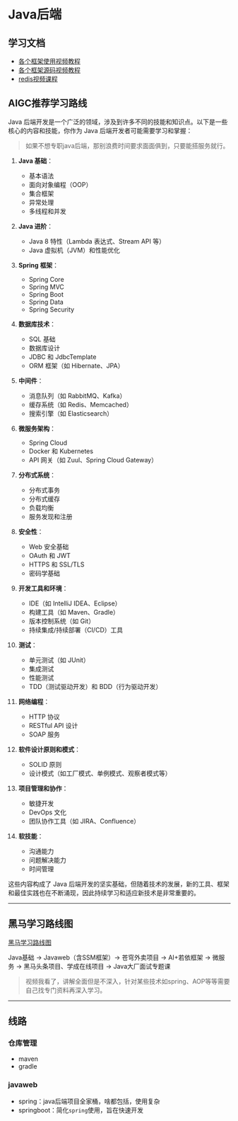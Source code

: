 # Java后端

## 学习文档

- [各个框架使用视频教程](https://www.bilibili.com/video/BV1Bd4y1i7aq?p=1&vd_source=3509947f569e04aa5c144447e22d0ceb)
- [各个框架源码视频教程](https://www.bilibili.com/video/BV1FW421w7K7/?p=3&spm_id_from=pageDriver&vd_source=3509947f569e04aa5c144447e22d0ceb)
- [redis视频课程](https://www.bilibili.com/video/BV1cr4y1671t/?spm_id_from=333.337.search-card.all.click&vd_source=3509947f569e04aa5c144447e22d0ceb)

## AIGC推荐学习路线

Java 后端开发是一个广泛的领域，涉及到许多不同的技能和知识点。以下是一些核心的内容和技能，你作为 Java 后端开发者可能需要学习和掌握：
> 如果不想专职java后端，那别浪费时间要求面面俱到，只要能搭服务就行。

1. **Java 基础**：
   - 基本语法
   - 面向对象编程（OOP）
   - 集合框架
   - 异常处理
   - 多线程和并发

2. **Java 进阶**：
   - Java 8 特性（Lambda 表达式、Stream API 等）
   - Java 虚拟机（JVM）和性能优化

3. **Spring 框架**：
   - Spring Core
   - Spring MVC
   - Spring Boot
   - Spring Data
   - Spring Security

4. **数据库技术**：
   - SQL 基础
   - 数据库设计
   - JDBC 和 JdbcTemplate
   - ORM 框架（如 Hibernate、JPA）

5. **中间件**：
   - 消息队列（如 RabbitMQ、Kafka）
   - 缓存系统（如 Redis、Memcached）
   - 搜索引擎（如 Elasticsearch）

6. **微服务架构**：
   - Spring Cloud
   - Docker 和 Kubernetes
   - API 网关（如 Zuul、Spring Cloud Gateway）

7. **分布式系统**：
   - 分布式事务
   - 分布式缓存
   - 负载均衡
   - 服务发现和注册

8. **安全性**：
   - Web 安全基础
   - OAuth 和 JWT
   - HTTPS 和 SSL/TLS
   - 密码学基础

9. **开发工具和环境**：
   - IDE（如 IntelliJ IDEA、Eclipse）
   - 构建工具（如 Maven、Gradle）
   - 版本控制系统（如 Git）
   - 持续集成/持续部署（CI/CD）工具

10. **测试**：
    - 单元测试（如 JUnit）
    - 集成测试
    - 性能测试
    - TDD（测试驱动开发）和 BDD（行为驱动开发）

11. **网络编程**：
    - HTTP 协议
    - RESTful API 设计
    - SOAP 服务

12. **软件设计原则和模式**：
    - SOLID 原则
    - 设计模式（如工厂模式、单例模式、观察者模式等）

13. **项目管理和协作**：
    - 敏捷开发
    - DevOps 文化
    - 团队协作工具（如 JIRA、Confluence）

14. **软技能**：
    - 沟通能力
    - 问题解决能力
    - 时间管理

这些内容构成了 Java 后端开发的坚实基础，但随着技术的发展，新的工具、框架和最佳实践也在不断涌现，因此持续学习和适应新技术是非常重要的。

---

## 黑马学习路线图

[黑马学习路线图](https://www.bilibili.com/read/cv9965357/)

Java基础 → Javaweb（含SSM框架）→ 苍穹外卖项目 → AI+若依框架 → 微服务 → 黑马头条项目、学成在线项目 → Java大厂面试专题课
>视频我看了，讲解全面但是不深入，针对某些技术如spring、AOP等等需要自己找专门资料再深入学习。

---

## 线路

### 仓库管理

- maven
- gradle

### javaweb

- spring：java后端项目全家桶，啥都包括，使用复杂
- springboot：简化`spring`使用，旨在快速开发
